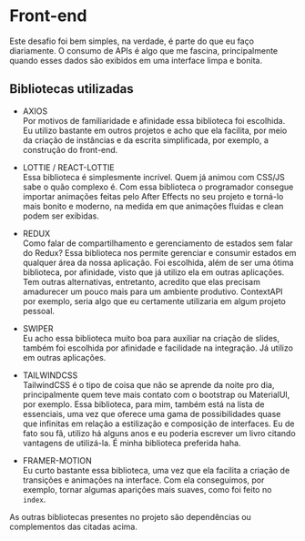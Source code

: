 # Front-end
Este desafio foi bem simples, na verdade, é parte do que eu faço diariamente. O consumo de APIs é algo que me fascina, principalmente quando esses dados são exibidos em uma interface limpa e bonita.

## Bibliotecas utilizadas
* AXIOS\
Por motivos de familiaridade e afinidade essa biblioteca foi escolhida. Eu utilizo bastante em outros projetos e acho que ela facilita, por meio da criação de instâncias e da escrita simplificada, por exemplo, a construção do front-end.

* LOTTIE / REACT-LOTTIE\
Essa biblioteca é simplesmente incrível. Quem já animou com CSS/JS sabe o quão complexo é. Com essa biblioteca o programador consegue importar animações feitas pelo After Effects no seu projeto e torná-lo mais bonito e moderno, na medida em que animações fluidas e clean podem ser exibidas.

* REDUX\
Como falar de compartilhamento e gerenciamento de estados sem falar do Redux? Essa biblioteca nos permite gerenciar e consumir estados em qualquer área da nossa aplicação. Foi escolhida, além de ser uma ótima biblioteca, por afinidade, visto que já utilizo ela em outras aplicações. Tem outras alternativas, entretanto, acredito que elas precisam amadurecer um pouco mais para um ambiente produtivo. ContextAPI por exemplo, seria algo que eu certamente utilizaria em algum projeto pessoal.

* SWIPER\
Eu acho essa biblioteca muito boa para auxiliar na criação de slides, também foi escolhida por afinidade e facilidade na integração. Já utilizo em outras aplicações.

* TAILWINDCSS\
TailwindCSS é o tipo de coisa que não se aprende da noite pro dia, principalmente quem teve mais contato com o bootstrap ou MaterialUI, por exemplo. Essa biblioteca, para mim, também está na lista de essenciais, uma vez que oferece uma gama de possibilidades quase que infinitas em relação a estilização e composição de interfaces. Eu de fato sou fã, utilizo há alguns anos e eu poderia escrever um livro citando vantagens de utilizá-la. É minha biblioteca preferida haha.

* FRAMER-MOTION\
Eu curto bastante essa biblioteca, uma vez que ela facilita a criação de transições e animações na interface. Com ela conseguimos, por exemplo, tornar algumas aparições mais suaves, como foi feito no `index`.

As outras bibliotecas presentes no projeto são dependências ou complementos das citadas acima.
